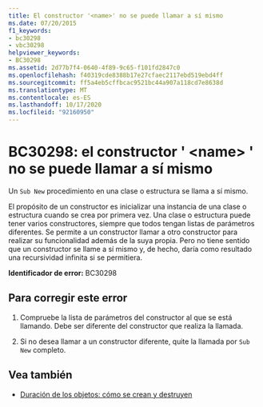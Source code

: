 ```yaml
---
title: El constructor '<name>' no se puede llamar a sí mismo
ms.date: 07/20/2015
f1_keywords:
- bc30298
- vbc30298
helpviewer_keywords:
- BC30298
ms.assetid: 2d77b7f4-0640-4f89-9c65-f101fd2847c0
ms.openlocfilehash: f40319cde8388b17e27cfaec2117ebd519ebd4ff
ms.sourcegitcommit: ff5a4eb5cffbcac9521bc44a907a118cd7e8638d
ms.translationtype: MT
ms.contentlocale: es-ES
ms.lasthandoff: 10/17/2020
ms.locfileid: "92160950"
---
```

# <a name="bc30298-constructor-name-cannot-call-itself"></a>BC30298: el constructor ' \<name> ' no se puede llamar a sí mismo

Un `Sub New` procedimiento en una clase o estructura se llama a sí mismo.

 El propósito de un constructor es inicializar una instancia de una clase o estructura cuando se crea por primera vez. Una clase o estructura puede tener varios constructores, siempre que todos tengan listas de parámetros diferentes. Se permite a un constructor llamar a otro constructor para realizar su funcionalidad además de la suya propia. Pero no tiene sentido que un constructor se llame a sí mismo y, de hecho, daría como resultado una recursividad infinita si se permitiera.

 **Identificador de error:** BC30298

## <a name="to-correct-this-error"></a>Para corregir este error

1. Compruebe la lista de parámetros del constructor al que se está llamando. Debe ser diferente del constructor que realiza la llamada.

2. Si no desea llamar a un constructor diferente, quite la llamada por `Sub New` completo.

## <a name="see-also"></a>Vea también

- [Duración de los objetos: cómo se crean y destruyen](../../programming-guide/language-features/objects-and-classes/object-lifetime-how-objects-are-created-and-destroyed.md)
